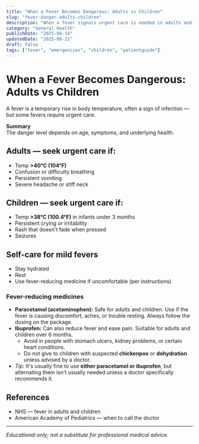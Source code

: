 ```yaml
---
title: "When a Fever Becomes Dangerous: Adults vs Children"
slug: "fever-danger-adults-children"
description: "When a fever signals urgent care is needed in adults and children — red flags to watch for."
category: "General Health"
publishDate: "2025-08-14"
updatedDate: "2025-08-21"
draft: false
tags: ["fever", "emergencies", "children", "patientguide"]
---
```


# When a Fever Becomes Dangerous: Adults vs Children

A fever is a temporary rise in body temperature, often a sign of infection — but some fevers require urgent care.

**Summary**  
The danger level depends on age, symptoms, and underlying health.

## Adults — seek urgent care if:
- Temp **>40°C (104°F)**  
- Confusion or difficulty breathing  
- Persistent vomiting  
- Severe headache or stiff neck  

## Children — seek urgent care if:
- Temp **>38°C (100.4°F)** in infants under 3 months  
- Persistent crying or irritability  
- Rash that doesn't fade when pressed  
- Seizures  

## Self-care for mild fevers
- Stay hydrated  
- Rest  
- Use fever-reducing medicine if uncomfortable (per instructions)  

### Fever-reducing medicines
- **Paracetamol (acetaminophen):** Safe for adults and children. Use if the fever is causing discomfort, aches, or trouble resting. Always follow the dosing on the package.  
- **Ibuprofen:** Can also reduce fever and ease pain. Suitable for adults and children over 6 months.  
  - Avoid in people with stomach ulcers, kidney problems, or certain heart conditions.  
  - Do not give to children with suspected **chickenpox** or **dehydration** unless advised by a doctor.  
- *Tip:* It's usually fine to use **either paracetamol or ibuprofen**, but alternating them isn't usually needed unless a doctor specifically recommends it.  

## References
- NHS — fever in adults and children  
- American Academy of Pediatrics — when to call the doctor  

---

*Educational only; not a substitute for professional medical advice.*

